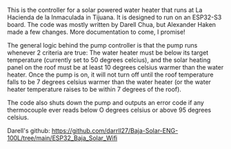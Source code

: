 This is the controller for a solar powered water heater that runs at La Hacienda de la Inmaculada in Tijuana. It is designed to run on an ESP32-S3 board. The code was mostly written by Darell Chua, but Alexander Haken made a few changes. More documentation to come, I promise!

The general logic behind the pump controller is that the pump runs whenever 2 criteria are true: The water heater must be below its target temperature (currently set to 50 degrees celcius), and the solar heating panel on the roof must be at least 10 degrees celsius warmer than the water heater. Once the pump is on, it will not turn off until the roof temperature falls to be 7 degrees celsius warmer than the water heater (or the water heater temperature raises to be within 7 degrees of the roof).

The code also shuts down the pump and outputs an error code if any thermocouple ever reads below O degrees celsius or above 95 degrees celsius.

Darell's github:
https://github.com/darrll27/Baja-Solar-ENG-100L/tree/main/ESP32_Baja_Solar_Wifi
